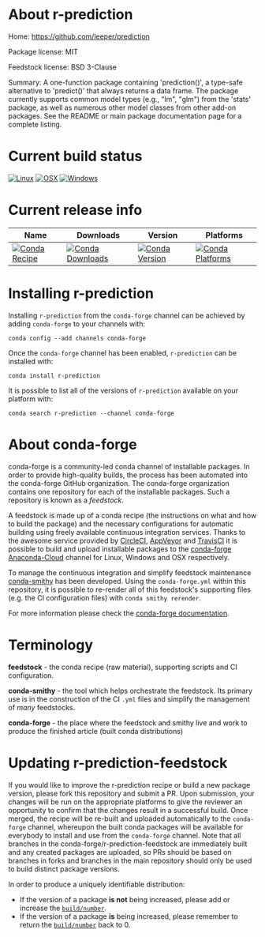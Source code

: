 About r-prediction
==================

Home: https://github.com/leeper/prediction

Package license: MIT

Feedstock license: BSD 3-Clause

Summary: A one-function package containing 'prediction()', a type-safe alternative to 'predict()' that always returns a data frame. The package currently supports common model types (e.g., "lm", "glm") from the 'stats' package, as well as numerous other model classes from other add-on packages. See the README or main package documentation page for a complete listing.



Current build status
====================

[![Linux](https://img.shields.io/circleci/project/github/conda-forge/r-prediction-feedstock/master.svg?label=Linux)](https://circleci.com/gh/conda-forge/r-prediction-feedstock)
[![OSX](https://img.shields.io/travis/conda-forge/r-prediction-feedstock/master.svg?label=macOS)](https://travis-ci.org/conda-forge/r-prediction-feedstock)
[![Windows](https://img.shields.io/appveyor/ci/conda-forge/r-prediction-feedstock/master.svg?label=Windows)](https://ci.appveyor.com/project/conda-forge/r-prediction-feedstock/branch/master)

Current release info
====================

| Name | Downloads | Version | Platforms |
| --- | --- | --- | --- |
| [![Conda Recipe](https://img.shields.io/badge/recipe-r--prediction-green.svg)](https://anaconda.org/conda-forge/r-prediction) | [![Conda Downloads](https://img.shields.io/conda/dn/conda-forge/r-prediction.svg)](https://anaconda.org/conda-forge/r-prediction) | [![Conda Version](https://img.shields.io/conda/vn/conda-forge/r-prediction.svg)](https://anaconda.org/conda-forge/r-prediction) | [![Conda Platforms](https://img.shields.io/conda/pn/conda-forge/r-prediction.svg)](https://anaconda.org/conda-forge/r-prediction) |

Installing r-prediction
=======================

Installing `r-prediction` from the `conda-forge` channel can be achieved by adding `conda-forge` to your channels with:

```
conda config --add channels conda-forge
```

Once the `conda-forge` channel has been enabled, `r-prediction` can be installed with:

```
conda install r-prediction
```

It is possible to list all of the versions of `r-prediction` available on your platform with:

```
conda search r-prediction --channel conda-forge
```


About conda-forge
=================

conda-forge is a community-led conda channel of installable packages.
In order to provide high-quality builds, the process has been automated into the
conda-forge GitHub organization. The conda-forge organization contains one repository
for each of the installable packages. Such a repository is known as a *feedstock*.

A feedstock is made up of a conda recipe (the instructions on what and how to build
the package) and the necessary configurations for automatic building using freely
available continuous integration services. Thanks to the awesome service provided by
[CircleCI](https://circleci.com/), [AppVeyor](http://www.appveyor.com/)
and [TravisCI](https://travis-ci.org/) it is possible to build and upload installable
packages to the [conda-forge](https://anaconda.org/conda-forge)
[Anaconda-Cloud](http://docs.anaconda.org/) channel for Linux, Windows and OSX respectively.

To manage the continuous integration and simplify feedstock maintenance
[conda-smithy](http://github.com/conda-forge/conda-smithy) has been developed.
Using the ``conda-forge.yml`` within this repository, it is possible to re-render all of
this feedstock's supporting files (e.g. the CI configuration files) with ``conda smithy rerender``.

For more information please check the [conda-forge documentation](https://conda-forge.org/docs/).

Terminology
===========

**feedstock** - the conda recipe (raw material), supporting scripts and CI configuration.

**conda-smithy** - the tool which helps orchestrate the feedstock.
                   Its primary use is in the construction of the CI ``.yml`` files
                   and simplify the management of *many* feedstocks.

**conda-forge** - the place where the feedstock and smithy live and work to
                  produce the finished article (built conda distributions)


Updating r-prediction-feedstock
===============================

If you would like to improve the r-prediction recipe or build a new
package version, please fork this repository and submit a PR. Upon submission,
your changes will be run on the appropriate platforms to give the reviewer an
opportunity to confirm that the changes result in a successful build. Once
merged, the recipe will be re-built and uploaded automatically to the
`conda-forge` channel, whereupon the built conda packages will be available for
everybody to install and use from the `conda-forge` channel.
Note that all branches in the conda-forge/r-prediction-feedstock are
immediately built and any created packages are uploaded, so PRs should be based
on branches in forks and branches in the main repository should only be used to
build distinct package versions.

In order to produce a uniquely identifiable distribution:
 * If the version of a package **is not** being increased, please add or increase
   the [``build/number``](http://conda.pydata.org/docs/building/meta-yaml.html#build-number-and-string).
 * If the version of a package **is** being increased, please remember to return
   the [``build/number``](http://conda.pydata.org/docs/building/meta-yaml.html#build-number-and-string)
   back to 0.